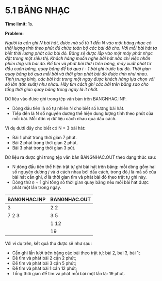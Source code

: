 # 5.1 BĂNG NHẠC

**Time limit:** 1s.

**Problem:** 

*Người ta cần ghi N bài hát, được mã số từ 1 đến N vào một băng nhạc có thời lượng tính theo phút đủ chứa toàn bộ các bài đã cho. Với mỗi bài hát ta biết thời lượng phát của bài đó. Băng sẽ được lắp vào một máy phát nhạc đặt trong một siêu thị. Khách hàng muốn nghe bài hát nào chỉ việc nhấn phím ứng với bài đó. Để tìm và phát bài thứ i trên băng, máy xuất phát từ đầu cuộn băng, quay băng để bỏ qua i - 1 bài ghi trước bài đó. Thời gian quay băng bỏ qua mỗi bài và thời gian phát bài đó được tính như nhau. Tính trung bình, các bài hát trong một ngày được khách hàng lựa chọn với số lần (tần suất) như nhau. Hãy tìm cách ghi các bài trên băng sao cho tổng thời gian quay băng trong ngày là ít nhất.*

Dữ liệu vào được ghi trong tệp văn bản trên BANGNHAC.INP.

- Dòng đầu tiên là số tự nhiên N cho biết số lượng bài hát.
- Tiếp đến là N số nguyên dương thể hiện dung lượng tính theo phút của mỗi bài. Mỗi đơn vị dữ liệu cách nhau qua dấu cách.

Ví dụ dưới đây cho biết có N = 3 bài hát:

- Bài 1 phát trong thời gian 7 phút.
- Bài 2 phát trong thời gian 2 phút.
- Bài 3 phát trong thời gian 3 pút.

Dữ liệu ra được ghi trong tệp văn bản BANGNHAC.OUT theo dạng thức sau:

- N dòng đầu tiên thể hiện trật tự ghi bài hát trên băng: mỗi dòng gồm hai số nguyên dương *j* và *d* cách nhau bởi dấu cách, trong đó *j* là mã số của bài hát cần ghi, *d* là thời gian tìm và phát bài đó theo trật tự ghi này.
- Dòng thứ *n* + 1 ghi tổng số thời gian quay băng nếu mỗi bài hát được phát một lần trong ngày.

| BANGNHAC.INP | BANGNHAC.OUT |
|:----|:-----|
|3   | 2  2 |
|7  2  3| 3  5 |
| | 1 12|
| | 19|

Với ví dụ trên, kết quả thu được sẽ như sau:
- Cần ghi lần lượt trên băng các bài theo trật tự: bài 2, bài 3, bài 1;
- Để tìm và phát bài 2 cần 2 phút;
- Để tìm và phát bài 3 cần 5 phút;
- Để tìm và phát bài 1 cần 12 phút;
- Tổng thời gian để tìm và phát mỗi bài một lần là: 19 phút.

#